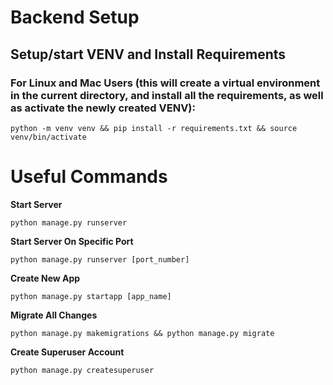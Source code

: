 # Backend Setup
## Setup/start VENV and Install Requirements
### For Linux and Mac Users (this will create a virtual environment in the current directory, and install all the requirements, as well as activate the newly created VENV):
`python -m venv venv && pip install -r requirements.txt && source venv/bin/activate`

# Useful Commands
**Start Server**

`python manage.py runserver`

**Start Server On Specific Port**

`python manage.py runserver [port_number]`

**Create New App**

`python manage.py startapp [app_name]`

**Migrate All Changes**

`python manage.py makemigrations && python manage.py migrate`

**Create Superuser Account**

`python manage.py createsuperuser`

